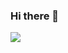 ### Hi there 👋

![](https://komarev.com/ghpvc/?username=moodgaga&color=lightgrey&style=for-the-badge)
